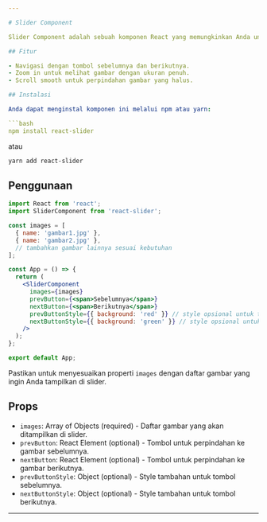 ```yaml
---

# Slider Component

Slider Component adalah sebuah komponen React yang memungkinkan Anda untuk membuat slider gambar dengan navigasi sederhana.

## Fitur

- Navigasi dengan tombol sebelumnya dan berikutnya.
- Zoom in untuk melihat gambar dengan ukuran penuh.
- Scroll smooth untuk perpindahan gambar yang halus.

## Instalasi

Anda dapat menginstal komponen ini melalui npm atau yarn:

```bash
npm install react-slider
```

atau

```bash
yarn add react-slider
```

## Penggunaan

```jsx
import React from 'react';
import SliderComponent from 'react-slider';

const images = [
  { name: 'gambar1.jpg' },
  { name: 'gambar2.jpg' },
  // tambahkan gambar lainnya sesuai kebutuhan
];

const App = () => {
  return (
    <SliderComponent
      images={images}
      prevButton={<span>Sebelumnya</span>}
      nextButton={<span>Berikutnya</span>}
      prevButtonStyle={{ background: 'red' }} // style opsional untuk tombol sebelumnya
      nextButtonStyle={{ background: 'green' }} // style opsional untuk tombol berikutnya
    />
  );
};

export default App;
```

Pastikan untuk menyesuaikan properti `images` dengan daftar gambar yang ingin Anda tampilkan di slider.

## Props

- `images`: Array of Objects (required) - Daftar gambar yang akan ditampilkan di slider.
- `prevButton`: React Element (optional) - Tombol untuk perpindahan ke gambar sebelumnya.
- `nextButton`: React Element (optional) - Tombol untuk perpindahan ke gambar berikutnya.
- `prevButtonStyle`: Object (optional) - Style tambahan untuk tombol sebelumnya.
- `nextButtonStyle`: Object (optional) - Style tambahan untuk tombol berikutnya.

---
```

